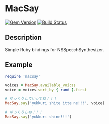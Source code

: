 # MacSay

[![Gem Version](https://badge.fury.io/rb/macsay.svg)](https://badge.fury.io/rb/macsay)
[![Build Status](https://travis-ci.org/winebarrel/macsay.svg?branch=master)](https://travis-ci.org/winebarrel/macsay)

## Description

Simple Ruby bindings for NSSpeechSynthesizer.

## Example

```ruby
require 'macsay'

voices = MacSay.available_voices
voice = voices.sort_by { rand }.first

# ゆっくりしていってね！！！
MacSay.say('yukkuri shite itte ne!!!', voice)

# ゆっくりしね！！！
MacSay.say('yukkuri shine!!!')
```
